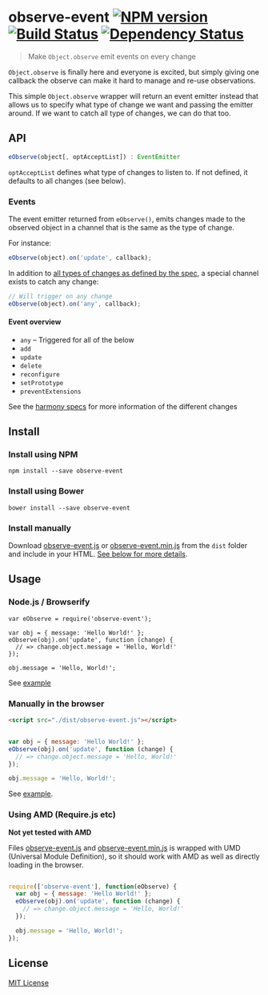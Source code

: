 # observe-event [![NPM version][npm-image]][npm-url] [![Build Status][travis-image]][travis-url] [![Dependency Status][depstat-image]][depstat-url]
> Make `Object.observe` emit events on every change

`Object.observe` is finally here and everyone is excited, but simply giving
one callback the observe can make it hard to manage and re-use observations.

This simple `Object.observe` wrapper will return an event emitter
instead that allows us to specify what type of change we want
and passing the emitter around. If we want to catch all type of
changes, we can do that too.

## API

```javascript
eObserve(object[, optAcceptList]) : EventEmitter
```

`optAcceptList` defines what type of changes to listen to.
If not defined, it defaults to all changes (see below).


### Events

The event emitter returned from `eObserve()`, emits changes
made to the observed object in a channel that is the same
as the type of change.

For instance:
```javascript
eObserve(object).on('update', callback);
```

In addition to [all types of changes as defined by the spec](http://wiki.ecmascript.org/doku.php?id=harmony:observe_public_api), a special channel exists to catch any change:

```javascript
// Will trigger on any change
eObserve(object).on('any', callback);
```

#### Event overview
* `any` – Triggered for all of the below
* `add`
* `update`
* `delete`
* `reconfigure`
* `setPrototype`
* `preventExtensions`

See the [harmony specs](http://wiki.ecmascript.org/doku.php?id=harmony:observe)
for more information of the different changes

## Install

### Install using NPM

```shell
npm install --save observe-event
```

### Install using Bower

```shell
bower install --save observe-event
```

### Install manually

Download [observe-event.js](./dist/observe-event.js) or
[observe-event.min.js](./dist/observe-event.js) from the `dist` folder
and include in your HTML. [See below for more details](#manually-in-the-browser).

## Usage

###  Node.js / Browserify

```
var eObserve = require('observe-event');

var obj = { message: 'Hello World!' };
eObserve(obj).on('update', function (change) {
  // => change.object.message = 'Hello, World!'
});

obj.message = 'Hello, World!';
```

See [example](./examples/node.js)


### Manually in the browser

```html
<script src="./dist/observe-event.js"></script>
```

```javascript

var obj = { message: 'Hello World!' };
eObserve(obj).on('update', function (change) {
  // => change.object.message = 'Hello, World!'
});

obj.message = 'Hello, World!';
```

See [example](./examples/index.html).


### Using AMD (Require.js etc)

**Not yet tested with AMD**

Files [observe-event.js](./dist/observe-event.js) and
[observe-event.min.js](./dist/observe-event.js) is wrapped
with UMD (Universal Module Definition), so it should
work with AMD as well as directly loading in the browser.

```javascript

require(['observe-event'], function(eObserve) {
  var obj = { message: 'Hello World!' };
  eObserve(obj).on('update', function (change) {
    // => change.object.message = 'Hello, World!'
  });

  obj.message = 'Hello, World!';
});
```

## License

[MIT License](http://en.wikipedia.org/wiki/MIT_License)

[npm-url]: https://npmjs.org/package/observe-event
[npm-image]: http://img.shields.io/npm/v/observe-event.svg?style=flat
[npm-downloads]: http://img.shields.io/npm/dm/observe-event.svg?style=flat

[travis-url]: http://travis-ci.org/mikaelbr/observe-event
[travis-image]: http://img.shields.io/travis/mikaelbr/observe-event.svg?style=flat

[depstat-url]: https://gemnasium.com/mikaelbr/observe-event
[depstat-image]: http://img.shields.io/gemnasium/mikaelbr/observe-event.svg?style=flat